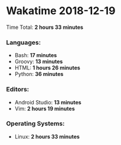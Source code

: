 # Wakatime 2018-12-19

Time Total: **2 hours 33 minutes**

### Languages:
- Bash: **17 minutes** 
- Groovy: **13 minutes** 
- HTML: **1 hours 26 minutes** 
- Python: **36 minutes** 

### Editors:
- Android Studio: **13 minutes** 
- Vim: **2 hours 19 minutes** 

### Operating Systems:
- Linux: **2 hours 33 minutes** 

